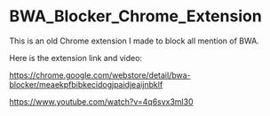 # BWA_Blocker_Chrome_Extension
This is an old Chrome extension I made to block all mention of BWA.

Here is the extension link and video:

https://chrome.google.com/webstore/detail/bwa-blocker/meaekpfbibkecidogjpaidjeaijnbklf

https://www.youtube.com/watch?v=4q6svx3ml30


